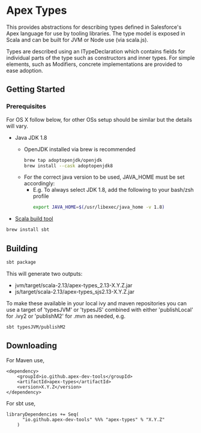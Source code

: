 # Apex Types

This provides abstractions for describing types defined in Salesforce's Apex language for use by tooling libraries. The type model is exposed in Scala and can be built for JVM or Node use (via scala.js).

Types are described using an ITypeDeclaration which contains fields for individual parts of the type such as constructors and inner types. For simple elements, such as Modifiers, concrete implementations are provided to ease adoption.     

## Getting Started

### Prerequisites

For OS X follow below, for other OSs setup should be similar but the details will vary.

- Java JDK 1.8

  - OpenJDK installed via brew is recommended
    ```sh
    brew tap adoptopenjdk/openjdk
    brew install --cask adoptopenjdk8
    ```
  - For the correct java version to be used, JAVA_HOME must be set accordingly:
    - E.g. To always select JDK 1.8, add the following to your bash/zsh profile
      ```sh
      export JAVA_HOME=$(/usr/libexec/java_home -v 1.8)
      ```

- [Scala build tool](https://www.scala-sbt.org/)

```sh
brew install sbt
```

## Building

```sh
sbt package
```

This will generate two outputs:

- jvm/target/scala-2.13/apex-types_2.13-X.Y.Z.jar
- js/target/scala-2.13/apex-types_sjs2.13-X.Y.Z.jar

To make these available in your local ivy and maven repositories you can use a target of 'typesJVM' or 'typesJS' combined with either 'publishLocal' for .ivy2 or 'publishM2' for .mvn as needed, e.g. 

```sh
sbt typesJVM/publishM2
```

## Downloading

For Maven use,

```
<dependency>
    <groupId>io.github.apex-dev-tools</groupId>
    <artifactId>apex-types</artifactId>
    <version>X.Y.Z</version>
</dependency>
```

For sbt use, 

```
libraryDependencies += Seq(
      "io.github.apex-dev-tools" %%% "apex-types" % "X.Y.Z"
    )
```

